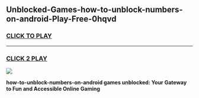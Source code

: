 
## Unblocked-Games-how-to-unblock-numbers-on-android-Play-Free-0hqvd
<h3>
<a href="https://premium76.site?title=how-to-unblock-numbers-on-android&ref=21A">CLICK TO PLAY</a></h3>
<hr>

<h3>
<a href="https://premium76.site?title=how-to-unblock-numbers-on-android&ref=21A">CLICK 2 PLAY</a>
  
</h3>

<a href="https://premium76.site?title=how-to-unblock-numbers-on-android&ref=21A"><img src="https://clearcache.store/games.png"></a>


**how-to-unblock-numbers-on-android games unblocked: Your Gateway to Fun and Accessible Online Gaming**
